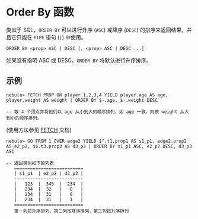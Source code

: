 # Order By 函数

类似于 SQL，`ORDER BY` 可以进行升序 (`ASC`) 或降序 (`DESC`) 的排序来返回结果，并且它只能在 `PIPE` 语句 (`|`) 中使用。

```ngql
ORDER BY <prop> ASC | DESC [, <prop> ASC | DESC ...]
```

如果没有指明 ASC 或 DESC，`ORDER BY` 将默认进行升序排序。

## 示例

```ngql
nebula> FETCH PROP ON player 1,2,3,4 YIELD player.age AS age, player.weight AS weight | ORDER BY $-.age, $-.weight DESC  

-- 取 4 个顶点并将他们以 age 从小到大的顺序排列，如 age 一致，则按 weight 从大到小的顺序排列。
```

(使用方法参见 [FETCH](../4.statement-syntax/2.data-query-and-manipulation-statements/fetch-syntax.md) 文档)

```ngql
nebula> GO FROM 1 OVER edge2 YIELD $^.t1.prop1 AS s1_p1, edge2.prop2 AS e2_p2, $$.t3.prop3 AS d3_p3 | ORDER BY s1_p1 ASC, e2_p2 DESC, d3_p3 ASC

-- 返回类似如下的列表
   ==========================
   | s1_p1  | e2_p2 | d3_p3 |
   --------------------------
   |   123  |  345  |  234  |
   |   234  |  32   |   0   |
   |   234  |  31   |   0   |
   |   234  |  31   |   1   |
   ==========================
   第一列按升序排列，第二列按降序排列，第三列按升序排列
```
